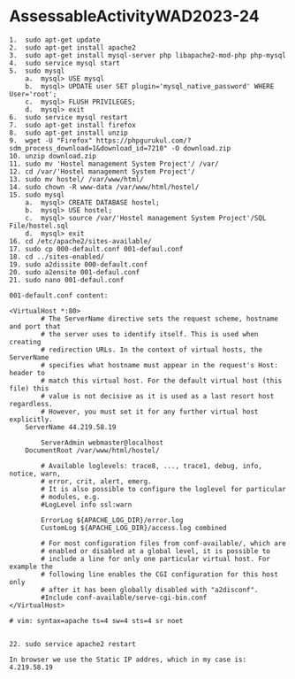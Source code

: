 # AssessableActivityWAD2023-24
	1.	sudo apt-get update
	2.	sudo apt-get install apache2
	3.	sudo apt-get install mysql-server php libapache2-mod-php php-mysql
	4.	sudo service mysql start
	5.	sudo mysql
		a.	mysql> USE mysql
		b.	mysql> UPDATE user SET plugin='mysql_native_password' WHERE User='root';
		c.	mysql> FLUSH PRIVILEGES;
		d.	mysql> exit
	6.	sudo service mysql restart
	7.	sudo apt-get install firefox
	8.	sudo apt-get install unzip
	9.	wget -U "Firefox" https://phpgurukul.com/?sdm_process_download=1&download_id=7210" -O download.zip
	10.	unzip download.zip
	11.	sudo mv 'Hostel management System Project'/ /var/
	12.	cd /var/'Hostel management System Project'/
	13.	sudo mv hostel/ /var/www/html/
	14.	sudo chown -R www-data /var/www/html/hostel/
	15.	sudo mysql
		a.	mysql> CREATE DATABASE hostel;
		b.	mysql> USE hostel;
		c.	mysql> source /var/'Hostel management System Project'/SQL File/hostel.sql
		d.	mysql> exit
	16.	cd /etc/apache2/sites-available/
	17.	sudo cp 000-default.conf 001-defaul.conf
	18.	cd ../sites-enabled/
	19.	sudo a2dissite 000-default.conf
	20.	sudo a2ensite 001-defaul.conf
	21.	sudo nano 001-defaul.conf
	
	001-default.conf content:
	
	<VirtualHost *:80>
        	# The ServerName directive sets the request scheme, hostname and port that
        	# the server uses to identify itself. This is used when creating
        	# redirection URLs. In the context of virtual hosts, the ServerName
        	# specifies what hostname must appear in the request's Host: header to
       		# match this virtual host. For the default virtual host (this file) this
        	# value is not decisive as it is used as a last resort host regardless.
	        # However, you must set it for any further virtual host explicitly.
		ServerName 44.219.58.19

	        ServerAdmin webmaster@localhost
		DocumentRoot /var/www/html/hostel/

        	# Available loglevels: trace8, ..., trace1, debug, info, notice, warn,
        	# error, crit, alert, emerg.
        	# It is also possible to configure the loglevel for particular
        	# modules, e.g.
        	#LogLevel info ssl:warn

        	ErrorLog ${APACHE_LOG_DIR}/error.log
        	CustomLog ${APACHE_LOG_DIR}/access.log combined

        	# For most configuration files from conf-available/, which are
        	# enabled or disabled at a global level, it is possible to
        	# include a line for only one particular virtual host. For example the
        	# following line enables the CGI configuration for this host only
        	# after it has been globally disabled with "a2disconf".
	        #Include conf-available/serve-cgi-bin.conf
	</VirtualHost>

	# vim: syntax=apache ts=4 sw=4 sts=4 sr noet
	
	
	22.	sudo service apache2 restart

	In browser we use the Static IP addres, which in my case is: 4.219.58.19 

